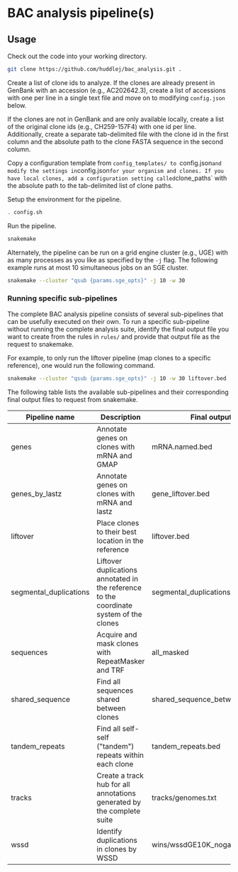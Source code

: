 # BAC analysis pipeline(s)

## Usage

Check out the code into your working directory.

```bash
git clone https://github.com/huddlej/bac_analysis.git .
```

Create a list of clone ids to analyze. If the clones are already present in
GenBank with an accession (e.g., AC202642.3), create a list of accessions with
one per line in a single text file and move on to modifying `config.json` below.

If the clones are not in GenBank and are only available locally, create a list
of the original clone ids (e.g., CH259-157F4) with one id per
line. Additionally, create a separate tab-delimited file with the clone id in
the first column and the absolute path to the clone FASTA sequence in the second
column.

Copy a configuration template from `config_templates/ to `config.json` and
modify the settings in `config.json` for your organism and clones. If you have
local clones, add a configuration setting called `clone_paths` with the absolute
path to the tab-delimited list of clone paths.

Setup the environment for the pipeline.

```bash
. config.sh
```

Run the pipeline.

```bash
snakemake
```

Alternately, the pipeline can be run on a grid engine cluster (e.g., UGE) with
as many processes as you like as specified by the `-j` flag. The following
example runs at most 10 simultaneous jobs on an SGE cluster.

```bash
snakemake --cluster "qsub {params.sge_opts}" -j 10 -w 30
```

### Running specific sub-pipelines

The complete BAC analysis pipeline consists of several sub-pipelines that can be
usefully executed on their own. To run a specific sub-pipeline without running
the complete analysis suite, identify the final output file you want to create
from the rules in `rules/` and provide that output file as the request to
snakemake.

For example, to only run the liftover pipeline (map clones to a specific
reference), one would run the following command.

```bash
snakemake --cluster "qsub {params.sge_opts}" -j 10 -w 30 liftover.bed
```

The following table lists the available sub-pipelines and their corresponding
final output files to request from snakemake.

| Pipeline name | Description | Final output file |
| ------------- | ----------- | ----------------- |
| genes | Annotate genes on clones with mRNA and GMAP | mRNA.named.bed |
| genes_by_lastz | Annotate genes on clones with mRNA and lastz | gene_liftover.bed |
| liftover | Place clones to their best location in the reference | liftover.bed |
| segmental_duplications | Liftover duplications annotated in the reference to the coordinate system of the clones | segmental_duplications_in_bacs.bed |
| sequences | Acquire and mask clones with RepeatMasker and TRF | all_masked |
| shared_sequence | Find all sequences shared between clones | shared_sequence_between_clones.bed |
| tandem_repeats | Find all self-self ("tandem") repeats within each clone | tandem_repeats.bed |
| tracks | Create a track hub for all annotations generated by the complete suite | tracks/genomes.txt |
| wssd | Identify duplications in clones by WSSD | wins/wssdGE10K_nogap.tab |
